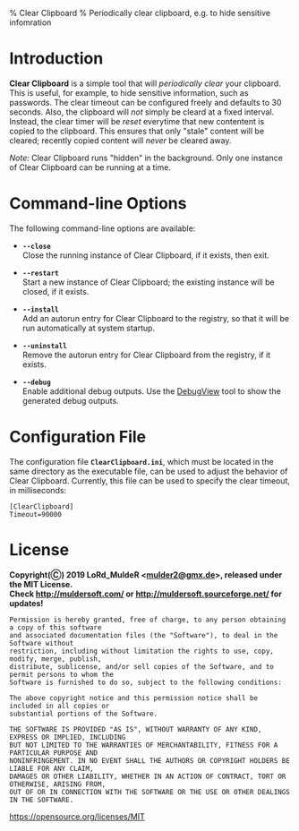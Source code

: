 % Clear Clipboard
% Periodically clear clipboard, e.g. to hide sensitive infomration  

# Introduction

**Clear Clipboard** is a simple tool that will *periodically clear* your clipboard. This is useful, for example, to hide sensitive information, such as passwords. The clear timeout can be configured freely and defaults to 30 seconds. Also, the clipboard will *not* simply be cleard at a fixed interval. Instead, the clear timer will be *reset* everytime that new contentent is copied to the clipboard. This ensures that only "stale" content will be cleared; recently copied content will *never* be cleared away.

*Note:* Clear Clipboard runs "hidden" in the background. Only one instance of Clear Clipboard can be running at a time.

# Command-line Options

The following command-line options are available:

* **`--close`**  
  Close the running instance of Clear Clipboard, if it exists, then exit.

* **`--restart`**  
  Start a new instance of Clear Clipboard; the existing instance will be closed, if it exists.

* **`--install`**  
  Add an autorun entry for Clear Clipboard to the registry, so that it will be run automatically at system startup.

* **`--uninstall`**  
  Remove the autorun entry for Clear Clipboard from the registry, if it exists.

* **`--debug`**  
  Enable additional debug outputs. Use the [DebugView](https://docs.microsoft.com/en-us/sysinternals/downloads/debugview) tool to show the generated debug outputs.

# Configuration File

The configuration file **`ClearClipboard.ini`**, which must be located in the same directory as the executable file, can be used to adjust the behavior of Clear Clipboard. Currently, this file can be used to specify the clear timeout, in milliseconds:

	[ClearClipboard]
	Timeout=90000

# License

**Copyright(&#9400;) 2019 LoRd_MuldeR &lt;mulder2@gmx.de&gt;, released under the MIT License.**  
**Check <http://muldersoft.com/> or <http://muldersoft.sourceforge.net/> for updates!**

	Permission is hereby granted, free of charge, to any person obtaining a copy of this software
	and associated documentation files (the "Software"), to deal in the Software without
	restriction, including without limitation the rights to use, copy, modify, merge, publish,
	distribute, sublicense, and/or sell copies of the Software, and to permit persons to whom the
	Software is furnished to do so, subject to the following conditions:

	The above copyright notice and this permission notice shall be included in all copies or
	substantial portions of the Software.

	THE SOFTWARE IS PROVIDED "AS IS", WITHOUT WARRANTY OF ANY KIND, EXPRESS OR IMPLIED, INCLUDING
	BUT NOT LIMITED TO THE WARRANTIES OF MERCHANTABILITY, FITNESS FOR A PARTICULAR PURPOSE AND
	NONINFRINGEMENT. IN NO EVENT SHALL THE AUTHORS OR COPYRIGHT HOLDERS BE LIABLE FOR ANY CLAIM,
	DAMAGES OR OTHER LIABILITY, WHETHER IN AN ACTION OF CONTRACT, TORT OR OTHERWISE, ARISING FROM,
	OUT OF OR IN CONNECTION WITH THE SOFTWARE OR THE USE OR OTHER DEALINGS IN THE SOFTWARE.

<https://opensource.org/licenses/MIT>
